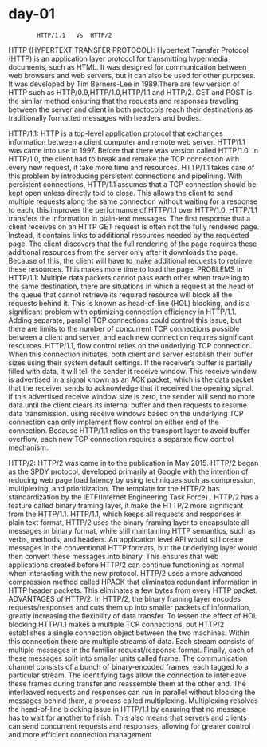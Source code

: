 # day-01

			HTTP/1.1   Vs  HTTP/2

HTTP (HYPERTEXT TRANSFER PROTOCOL):
		Hypertext Transfer Protocol (HTTP) is an application layer protocol for transmitting hypermedia documents, such as HTML. It was designed for communication between web browsers and web servers, but it can also be used for other purposes. It was developed by Tim Berners-Lee in 1989.There are few version of HTTP such as HTTP/0.9,HTTP/1.0,HTTP/1.1 and HTTP/2.
		GET and POST is the similar method ensuring that the requests and responses traveling between the server and client in both protocols reach their destinations as traditionally formatted messages with headers and bodies.

HTTP/1.1:
		   HTTP is a top-level application protocol that exchanges information between a client computer and remote web server. HTTP\1.1 was came into use in 1997. Before that there was version called HTTP/1.0.
			In HTTP/1.0, the client had to break and remake the TCP connection with every new request, it take more time and resources. HTTP/1.1 takes care of this problem by introducing persistent connections and pipelining. With persistent connections, HTTP/1.1 assumes that a TCP connection should be kept open unless directly told to close. This allows the client to send multiple requests along the same connection without waiting for a response to each, this   improves the performance of HTTP/1.1 over HTTP/1.0.
                        HTTP/1.1 transfers the information   in plain-text messages. The first response that a client receives on an HTTP GET request is often not the fully rendered page. Instead, it contains links to additional resources needed by the requested page. The client discovers that the full rendering of the page requires these additional resources from the server only after it downloads the page. Because of this, the client will have to make additional requests to retrieve these resources. This makes more time to load the page.
PROBLEMS in HTTP/1.1:
	       Multiple data packets cannot pass each other when traveling to the same destination, there are situations in which a request at the head of the queue that cannot retrieve its required resource will block all the requests behind it. This is known as head-of-line (HOL) blocking, and is a significant problem with optimizing connection efficiency in HTTP/1.1. Adding separate, parallel TCP connections could control this issue, but there are limits to the number of concurrent TCP connections possible between a client and server, and each new connection requires significant resources.
                HTTP/1.1, flow control relies on the underlying TCP connection.  When this connection initiates, both client and server establish their buffer sizes using their system default settings. If the receiver’s buffer is partially filled with data, it will tell the sender it receive window. This receive window is advertised in a signal known as an ACK packet, which is the data packet that the receiver sends to acknowledge that it received the opening signal. If this advertised receive window size is zero, the sender will send no more data until the client clears its internal buffer and then requests to resume data transmission.  using  receive windows based on the underlying TCP connection can only implement flow control on either end of the connection. Because HTTP/1.1 relies on the transport layer to avoid buffer overflow, each new TCP connection requires a separate flow control mechanism.

HTTP/2:
		HTTP/2 was came in to the publication in May 2015. HTTP/2 began as the SPDY protocol, developed primarily at Google with the intention of reducing web page load latency by using techniques such as compression, multiplexing, and prioritization. The template for the HTTP/2 has  standardization by the IETF(Internet Engineering Task Force) .
            HTTP/2 has a feature called binary framing layer, it make the HTTP/2 more significant from the HTTP/1.1. HTTP/1.1, which keeps all requests and responses in plain text format, HTTP/2 uses the binary framing layer to encapsulate all messages in binary format, while still maintaining HTTP semantics, such as verbs, methods, and headers. An application level API would still create messages in the conventional HTTP formats, but the underlying layer would then convert these messages into binary. This ensures that web applications created before HTTP/2 can continue functioning as normal when interacting with the new protocol.
	 HTTP/2 uses a more advanced compression method called HPACK that eliminates redundant information in HTTP header packets. This eliminates a few bytes from every HTTP packet.
ADVANTAGES of HTTP/2:
  In HTTP/2, the binary framing layer encodes requests/responses and cuts them up into smaller packets of information, greatly increasing the flexibility of data transfer. To lessen the effect of HOL blocking HTTP/1.1 makes a multiple TCP connections, but HTTP/2 establishes a single connection object between the two machines. Within this connection there are multiple streams of data. Each stream consists of multiple messages in the familiar request/response format. Finally, each of these messages split into smaller units called frame.
      The communication channel consists of a bunch of binary-encoded frames, each tagged to a particular stream. The identifying tags allow the connection to interleave these frames during transfer and reassemble them at the other end. The interleaved requests and responses can run in parallel without blocking the messages behind them, a process called multiplexing. Multiplexing resolves the head-of-line blocking issue in HTTP/1.1 by ensuring that no message has to wait for another to finish. This also means that servers and clients can send concurrent requests and responses, allowing for greater control and more efficient connection management



